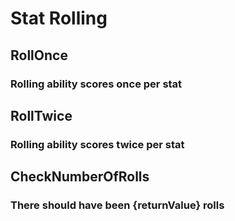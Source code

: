 # Stat Rolling

## RollOnce
### Rolling ability scores once per stat

## RollTwice
### Rolling ability scores twice per stat

## CheckNumberOfRolls
### There should have been {returnValue} rolls